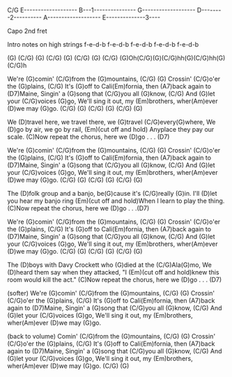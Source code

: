 C/G
E-------------------
B---1---------------
G-------------------
D--------2----------
A-------------------
E--------------3----

Capo 2nd fret

Intro notes on high strings
f-e-d-b   f-e-d-b   f-e-d-b
f-e-d-b   f-e-d-b

(G) (C/G) (G) (C/G) (G) (C/G) (G) (C/G)
(G)Oh(C/G)(G)(C/G)hh(G)(C/G)hh(G)(C/G)h

We're (G)comin' (C/G)from the (G)mountains, (C/G)
(G) Crossin' (C/G)o'er the (G)plains, (C/G)
It's (G)off to Cali(Em)fornia, then (A7)back again to (D7)Maine,
Singin' a (G)song that (C/G)you all (G)know, (C/G)
And (G)let your (C/G)voices (G)go,
We'll sing it out, my (Em)brothers, wher(Am)ever (D)we may (G)go.
(C/G) (G) (C/G) (G) (C/G) (G)

We (D)travel here, we travel there, we (G)travel (C/G)every(G)where,
We (D)go by air, we go by rail,
(Em)(cut off and hold) Anyplace they pay our scale.
(C)Now repeat the chorus, here we (D)go . . . (D7)

We're (G)comin' (C/G)from the (G)mountains, (C/G)
(G) Crossin' (C/G)o'er the (G)plains, (C/G)
It's (G)off to Cali(Em)fornia, then (A7)back again to (D7)Maine,
Singin' a (G)song that (C/G)you all (G)know, (C/G)
And (G)let your (C/G)voices (G)go,
We'll sing it out, my (Em)brothers, wher(Am)ever (D)we may (G)go.
(C/G) (G) (C/G) (G) (C/G) (G)

The (D)folk group and a banjo, be(G)cause it's (C/G)really (G)in.
I'll (D)let you hear my banjo ring
(Em)(cut off and hold)When I learn to play the thing.
(C)Now repeat the chorus, here we (D)go . . .(D7)

We're (G)comin' (C/G)from the (G)mountains, (C/G)
(G) Crossin' (C/G)o'er the (G)plains, (C/G)
It's (G)off to Cali(Em)fornia, then (A7)back again to (D7)Maine,
Singin' a (G)song that (C/G)you all (G)know, (C/G)
And (G)let your (C/G)voices (G)go,
We'll sing it out, my (Em)brothers, wher(Am)ever (D)we may (G)go.
(C/G) (G) (C/G) (G) (C/G) (G)

The (D)boys with Davy Crockett who (G)died at the (C/G)Ala(G)mo,
We (D)heard them say when they attacked,
"I (Em)(cut off and hold)knew this room would kill the act."
(C)Now repeat the chorus, here we (D)go . . . (D7)

(softer)
We're (G)comin' (C/G)from the (G)mountains, (C/G)
(G) Crossin' (C/G)o'er the (G)plains, (C/G)
It's (G)off to Cali(Em)fornia, then (A7)back again to (D7)Maine,
Singin' a (G)song that (C/G)you all (G)know, (C/G)
And (G)let your (C/G)voices (G)go,
We'll sing it out, my (Em)brothers, wher(Am)ever (D)we may (G)go.

(back to volume)
Comin' (C/G)from the (G)mountains, (C/G)
(G) Crossin' (C/G)o'er the (G)plains, (C/G)
It's (G)off to Cali(Em)fornia, then (A7)back again to (D7)Maine,
Singin' a (G)song that (C/G)you all (G)know, (C/G)
And (G)let your (C/G)voices (G)go,
We'll sing it out, my (Em)brothers, wher(Am)ever (D)we may (G)go. (C/G) (G)
